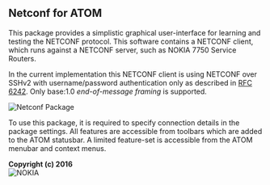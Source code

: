 ## Netconf for ATOM

This package provides a simplistic graphical user-interface for learning and
testing the NETCONF protocol. This software contains a NETCONF client, which
runs against a NETCONF server, such as NOKIA 7750 Service Routers.

In the current implementation this NETCONF client is using NETCONF over
SSHv2 with username/password authentication only as described in
[RFC 6242](https://tools.ietf.org/html/rfc6242). Only base:1.0 *end-of-message
framing* is supported.

![Netconf Package](https://raw.githubusercontent.com/nokia/atom-netconf/master/screenshot.png)

To use this package, it is required to specify connection details in the
package settings. All features are accessible from toolbars which are added
to the ATOM statusbar. A limited feature-set is accessible from the ATOM
menubar and context menus.

**Copyright (c) 2016**  
![NOKIA](https://raw.githubusercontent.com/nokia/atom-netconf/master/logo-tiny.png)
